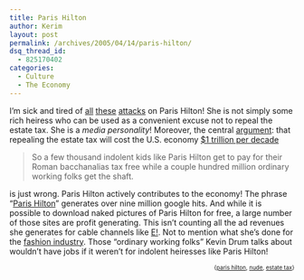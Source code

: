```yaml
---
title: Paris Hilton
author: Kerim
layout: post
permalink: /archives/2005/04/14/paris-hilton/
dsq_thread_id:
  - 825170402
categories:
  - Culture
  - The Economy
---
```

I&#8217;m sick and tired of <a href="http://www.washingtonmonthly.com/archives/individual/2005_04/006095.php" onclick="_gaq.push(['_trackEvent', 'outbound-article', 'http://www.washingtonmonthly.com/archives/individual/2005_04/006095.php', 'all']);" >all</a> <a href="http://plumer.blogspot.com/2005_04_01_plumer_archive.html#111342569675138549" onclick="_gaq.push(['_trackEvent', 'outbound-article', 'http://plumer.blogspot.com/2005_04_01_plumer_archive.html#111342569675138549', 'these']);" >these</a> <a href="http://battlepanda.blogspot.com/2005/04/law-for-paris.html" onclick="_gaq.push(['_trackEvent', 'outbound-article', 'http://battlepanda.blogspot.com/2005/04/law-for-paris.html', 'attacks']);" >attacks</a> on Paris Hilton! She is not simply some rich heiress who can be used as a convenient excuse not to repeal the estate tax. She is a *media personality*! Moreover, the central <a href="http://www.washingtonmonthly.com/archives/individual/2005_04/006095.php" onclick="_gaq.push(['_trackEvent', 'outbound-article', 'http://www.washingtonmonthly.com/archives/individual/2005_04/006095.php', 'argument']);" >argument</a>: that repealing the estate tax will cost the U.S. economy <a href="http://www.cbpp.org/4-12-05tax.htm" onclick="_gaq.push(['_trackEvent', 'outbound-article', 'http://www.cbpp.org/4-12-05tax.htm', '$1 trillion per decade']);" >$1 trillion per decade</a>

> So a few thousand indolent kids like Paris Hilton get to pay for their Roman bacchanalias tax free while a couple hundred million ordinary working folks get the shaft.

is just wrong. Paris Hilton actively contributes to the economy! The phrase &#8220;<a href="http://www.google.com/search?q=paris+hilton&#038;sourceid=mozilla-search&#038;start=0&#038;start=0&#038;ie=utf-8&#038;oe=utf-8&#038;client=firefox-a&#038;rls=org.mozilla:en-US:official" onclick="_gaq.push(['_trackEvent', 'outbound-article', 'http://www.google.com/search?q=paris+hilton&sourceid=mozilla-search&start=0&start=0&ie=utf-8&oe=utf-8&client=firefox-a&rls=org.mozilla:en-US:official', 'Paris Hilton']);" >Paris Hilton</a>&#8221; generates over nine million google hits. And while it is possible to download naked pictures of Paris Hilton for free, a large number of those sites are profit generating. This isn&#8217;t counting all the ad revenues she generates for cable channels like <a href="http://www.eonline.com/Facts/People/Bio/0,128,29925,00.html" onclick="_gaq.push(['_trackEvent', 'outbound-article', 'http://www.eonline.com/Facts/People/Bio/0,128,29925,00.html', 'E!']);" >E!</a>. Not to mention what she&#8217;s done for the <a href="http://www.femalefirst.co.uk/fashion/celebrity-clothes-fashion.php?designer=Paris%20Hilton" onclick="_gaq.push(['_trackEvent', 'outbound-article', 'http://www.femalefirst.co.uk/fashion/celebrity-clothes-fashion.php?designer=Paris%20Hilton', 'fashion industry']);" >fashion industry</a>. Those &#8220;ordinary working folks&#8221; Kevin Drum talks about wouldn&#8217;t have jobs if it weren&#8217;t for indolent heiresses like Paris Hilton!

<div style="text-align:right;">
  <span style="font-size:x-small;">{<a href="http://technorati.com/tag/paris hilton" onclick="_gaq.push(['_trackEvent', 'outbound-article', 'http://technorati.com/tag/paris hilton', 'paris hilton']);"  rel="tag">paris hilton</a>, <a href="http://technorati.com/tag/nude" onclick="_gaq.push(['_trackEvent', 'outbound-article', 'http://technorati.com/tag/nude', 'nude']);"  rel="tag">nude</a>, <a href="http://technorati.com/tag/estate tax" onclick="_gaq.push(['_trackEvent', 'outbound-article', 'http://technorati.com/tag/estate tax', 'estate tax']);"  rel="tag">estate tax</a>}</span>


